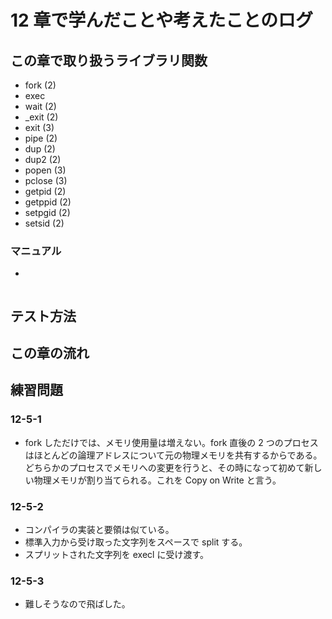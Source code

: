 # 12 章で学んだことや考えたことのログ

## この章で取り扱うライブラリ関数
- fork (2)
- exec
- wait (2)
- _exit (2)
- exit (3)
- pipe (2)
- dup (2)
- dup2 (2)
- popen (3)
- pclose (3)
- getpid (2)
- getppid (2)
- setpgid (2)
- setsid (2)

### マニュアル

- 

```bash
```

## テスト方法

## この章の流れ

## 練習問題
### 12-5-1
- fork しただけでは、メモリ使用量は増えない。fork 直後の 2 つのプロセスはほとんどの論理アドレスについて元の物理メモリを共有するからである。どちらかのプロセスでメモリへの変更を行うと、その時になって初めて新しい物理メモリが割り当てられる。これを Copy on Write と言う。

### 12-5-2
- コンパイラの実装と要領は似ている。
- 標準入力から受け取った文字列をスペースで split する。
- スプリットされた文字列を execl に受け渡す。

### 12-5-3
- 難しそうなので飛ばした。
